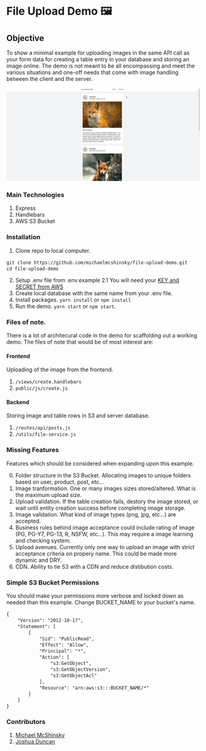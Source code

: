 # File Upload Demo 🖼️

## Objective

To show a minimal example for uploading images in the same API call as your form data for creating a table entry in your database and storing an image online. The demo is not meant to be all encompassing and meet the various situations and one-off needs that come with image handling between the client and the server.

![caption](file-upload-demo.gif)

### Main Technologies

1. Express
2. Handlebars
3. AWS S3 Bucket

### Installation

1. Clone repo to local computer.
```
git clone https://github.com/michaelmcshinsky/file-upload-demo.git
cd file-upload-demo
```
2. Setup .env file from .env.example
2.1 You will need your [KEY and SECRET from AWS](https://www.msp360.com/resources/blog/how-to-find-your-aws-access-key-id-and-secret-access-key/)
4. Create local database with the same name from your .env file.
3. Install packages. `yarn install` or `npm install`
5. Run the demo. `yarn start` or `npm start`.

### Files of note.

There is a lot of architecural code in the demo for scaffolding out a working demo. The files of note that would be of most interest are:

#### Frontend

Uploading of the image from the frontend.
1. `/views/create.handlebars`
2. `public/js/create.js`

#### Backend

Storing image and table rows in S3 and server database.
1. `/routes/api/posts.js`
2. `/utils/file-service.js`

### Missing Features

Features which should be considered when expanding upon this example.

0. Folder structure in the S3 Bucket. Allocating images to unique folders based on user, product, post, etc...
1. Image tranformation. One or many images sizes stored/altered. What is the maximum upload size.
2. Upload validation. If the table creation fails, destory the image stored, or wait until entity creation success before completing image storage.
3. Image validation. What kind of image types (png, jpg, etc...) are accepted.
4. Business rules behind image acceptance could include rating of image (PG, PG-Y7, PG-13, R, NSFW, etc...). This may require a image learning and checking system.
5. Upload avenues. Currently only one way to upload an image with strict acceptance criteria on propery name. This could be made more dynamic and DRY.
6. CDN. Ability to tie S3 with a CDN and reduce distibution costs.

### Simple S3 Bucket Permissions

You should make your permissions more verbose and locked down as needed than this example.
Change BUCKET_NAME to your bucket's name.

```
{
    "Version": "2012-10-17",
    "Statement": [
        {
            "Sid": "PublicRead",
            "Effect": "Allow",
            "Principal": "*",
            "Action": [
                "s3:GetObject",
                "s3:GetObjectVersion",
                "s3:GetObjectAcl"
            ],
            "Resource": "arn:aws:s3:::BUCKET_NAME/*"
        }
    ]
}
```

### Contributors

1. [Michael McShinsky](https://github.com/michaelmcshinsky)
2. [Joshua Duncan](https://github.com/jduncan9720)
